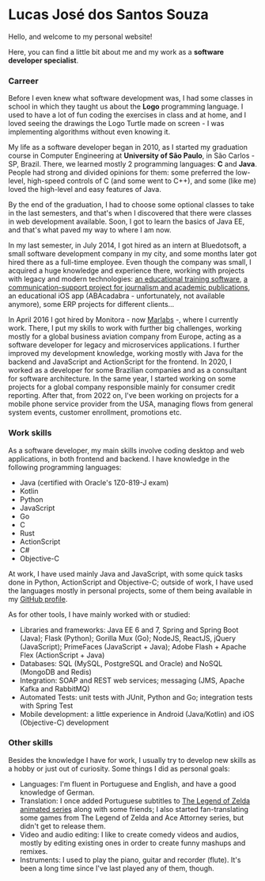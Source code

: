 # Lucas José dos Santos Souza

Hello, and welcome to my personal website!

Here, you can find a little bit about me and my work as a **software developer specialist**.

### Carreer

Before I even knew what software development was, I had some classes in school in which they taught us about the **Logo** programming language. I used to have a lot of fun coding the exercises in class and at home, and I loved seeing the drawings the Logo Turtle made on screen - I was implementing algorithms without even knowing it.

My life as a software developer began in 2010, as I started my graduation course in Computer Engineering at **University of São Paulo**, in São Carlos - SP, Brazil. There, we learned mostly 2 programming languages: **C** and **Java**. People had strong and divided opinions for them: some preferred the low-level, high-speed controls of C (and some went to C++), and some (like me) loved the high-level and easy features of Java.

By the end of the graduation, I had to choose some optional classes to take in the last semesters, and that's when I discovered that there were classes in web development available. Soon, I got to learn the basics of Java EE, and that's what paved my way to where I am now.

In my last semester, in July 2014, I got hired as an intern at Bluedotsoft, a small software development company in my city, and some months later got hired there as a full-time employee. Even though the company was small, I acquired a huge knowledge and experience there, working with projects with legacy and modern technologies: [an educational training software](http://geic.ufscar.br/site/), [a communication-support project for journalism and academic publications](https://pt.wikipedia.org/wiki/SACI_(software)), an educational iOS app (ABAcadabra - unfortunately, not available anymore), some ERP projects for different clients...

In April 2016 I got hired by Monitora - now [Marlabs](https://www.marlabs.com/pt-br/) -, where I currently work. There, I put my skills to work with further big challenges, working mostly for a global business aviation company from Europe, acting as a software developer for legacy and microservices applications. I further improved my development knowledge, working mostly with Java for the backend and JavaScript and ActionScript for the frontend. In 2020, I worked as a developer for some Brazilian companies and as a consultant for software architecture. In the same year, I started working on some projects for a global company responsible mainly for consumer credit reporting. After that, from 2022 on, I've been working on projects for a mobile phone service provider from the USA, managing flows from general system events, customer enrollment, promotions etc.

### Work skills

As a software developer, my main skills involve coding desktop and web applications, in both frontend and backend. I have knowledge in the following programming languages:
* Java (certified with Oracle's 1Z0-819-J exam)
* Kotlin
* Python
* JavaScript
* Go
* C
* Rust
* ActionScript
* C#
* Objective-C

At work, I have used mainly Java and JavaScript, with some quick tasks done in Python, ActionScript and Objective-C; outside of work, I have used the languages mostly in personal projects, some of them being available in my [GitHub profile](https://github.com/Hikarikun92/).

As for other tools, I have mainly worked with or studied:
* Libraries and frameworks: Java EE 6 and 7, Spring and Spring Boot (Java); Flask (Python); Gorilla Mux (Go); NodeJS, ReactJS, jQuery (JavaScript); PrimeFaces (JavaScript + Java); Adobe Flash + Apache Flex (ActionScript + Java)
* Databases: SQL (MySQL, PostgreSQL and Oracle) and NoSQL (MongoDB and Redis)
* Integration: SOAP and REST web services; messaging (JMS, Apache Kafka and RabbitMQ)
* Automated Tests: unit tests with JUnit, Python and Go; integration tests with Spring Test
* Mobile development: a little experience in Android (Java/Kotlin) and iOS (Objective-C) development

### Other skills

Besides the knowledge I have for work, I usually try to develop new skills as a hobby or just out of curiosity. Some things I did as personal goals:
* Languages: I'm fluent in Portuguese and English, and have a good knowledge of German.
* Translation: I once added Portuguese subtitles to [The Legend of Zelda animated series](https://www.youtube.com/playlist?list=PLz-D1VRRcnVChjsfpp8HRw5-2R4_crF0D) along with some friends; I also started fan-translating some games from The Legend of Zelda and Ace Attorney series, but didn't get to release them.
* Video and audio editing: I like to create comedy videos and audios, mostly by editing existing ones in order to create funny mashups and remixes.
* Instruments: I used to play the piano, guitar and recorder (flute). It's been a long time since I've last played any of them, though. 
